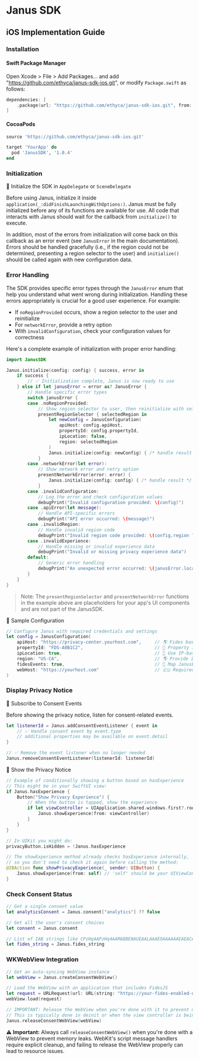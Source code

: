 # Janus SDK 
## iOS Implementation Guide

### Installation

#### Swift Package Manager

Open Xcode > File > Add Packages… and add "https://github.com/ethyca/janus-sdk-ios.git", or modify `Package.swift` as follows:

```swift
dependencies: [
    .package(url: "https://github.com/ethyca/janus-sdk-ios.git", from: "1.0.4")
]
```

#### CocoaPods

```ruby
source 'https://github.com/ethyca/janus-sdk-ios.git'

target 'YourApp' do
  pod 'JanusSDK', '1.0.4'
end
```

### Initialization

📌 Initialize the SDK in `AppDelegate` or `SceneDelegate`

Before using Janus, initialize it inside `application(_:didFinishLaunchingWithOptions:)`. Janus must be fully initialized before any of its functions are available for use. All code that interacts with Janus should wait for the callback from `initialize()` to execute.

In addition, most of the errors from initialization will come back on this callback as an error event (see `JanusError` in the main documentation). Errors should be handled gracefully (i.e., if the region could not be determined, presenting a region selector to the user) and `initialize()` should be called again with new configuration data.

### Error Handling

The SDK provides specific error types through the `JanusError` enum that help you understand what went wrong during initialization. Handling these errors appropriately is crucial for a good user experience. For example:

- If `noRegionProvided` occurs, show a region selector to the user and reinitialize
- For `networkError`, provide a retry option
- With `invalidConfiguration`, check your configuration values for correctness

Here's a complete example of initialization with proper error handling:

```swift
import JanusSDK

Janus.initialize(config: config) { success, error in
    if success {
        // ✅ Initialization complete, Janus is now ready to use
    } else if let janusError = error as? JanusError {
        // Handle specific error types
        switch janusError {
        case .noRegionProvided:
            // Show region selector to user, then reinitialize with selected region
            presentRegionSelector { selectedRegion in
                let newConfig = JanusConfiguration(
                    apiHost: config.apiHost,
                    propertyId: config.propertyId,
                    ipLocation: false,
                    region: selectedRegion
                )
                Janus.initialize(config: newConfig) { /* handle result */ }
            }
        case .networkError(let error):
            // Show network error and retry option
            presentNetworkError(error: error) {
                Janus.initialize(config: config) { /* handle result */ }
            }
        case .invalidConfiguration:
            // Log the error and check configuration values
            debugPrint("Invalid configuration provided: \(config)")
        case .apiError(let message):
            // Handle API-specific errors
            debugPrint("API error occurred: \(message)")
        case .invalidRegion:
            // Handle invalid region code
            debugPrint("Invalid region code provided: \(config.region ?? "nil")")
        case .invalidExperience:
            // Handle missing or invalid experience data
            debugPrint("Invalid or missing privacy experience data")
        default:
            // Generic error handling
            debugPrint("An unexpected error occurred: \(janusError.localizedDescription)")
        }
    }
}
```

> Note: The `presentRegionSelector` and `presentNetworkError` functions in the example above are placeholders for your app's UI components and are not part of the JanusSDK.

📌 Sample Configuration

```swift
// Configure Janus with required credentials and settings
let config = JanusConfiguration(
    apiHost: "https://privacy-center.yourhost.com",     // 🌎 Fides base URL
    propertyId: "FDS-A0B1C2",                           // 🏢 Property identifier for this app
    ipLocation: true,                                   // 📍 Use IP-based geolocation
    region: "US-CA",                                    // 🌎 Provide if geolocation is false or fails
    fidesEvents: true,                                  // 🔄 Map JanusEvents to FidesJS events in WebViews
    webHost: "https://yourhost.com"                     // 🇪🇺 Required for TCF (optional for non-TCF)
)
```

### Display Privacy Notice

📌 Subscribe to Consent Events

Before showing the privacy notice, listen for consent-related events.

```swift
let listenerId = Janus.addConsentEventListener { event in
    // ✅ Handle consent event by event.type
    // additional properties may be available on event.detail
}

// ✅ Remove the event listener when no longer needed
Janus.removeConsentEventListener(listenerId: listenerId)
```

📌 Show the Privacy Notice

```swift
// Example of conditionally showing a button based on hasExperience
// This might be in your SwiftUI view:
if Janus.hasExperience {
    Button("Show Privacy Experience") {
        // When the button is tapped, show the experience
        if let viewController = UIApplication.shared.windows.first?.rootViewController {
            Janus.showExperience(from: viewController)
        }
    }
}

// In UIKit you might do:
privacyButton.isHidden = !Janus.hasExperience

// The showExperience method already checks hasExperience internally,
// so you don't need to check it again before calling the method:
@IBAction func showPrivacyExperience(_ sender: UIButton) {
    Janus.showExperience(from: self) // 'self' should be your UIViewController
}
```

### Check Consent Status

```swift
// Get a single consent value
let analyticsConsent = Janus.consent["analytics"] ?? false

// Get all the user's consent choices
let consent = Janus.consent

// List of IAB strings like CPzHq4APzHq4AAMABBENAUEAALAAAEOAAAAAAEAEACACAAAA,1~61.70
let fides_string = Janus.fides_string
```

### WKWebView Integration

```swift
// Get an auto-syncing WebView instance
let webView = Janus.createConsentWebView()

// Load the WebView with an application that includes FidesJS
let request = URLRequest(url: URL(string: "https://your-fides-enabled-url.com")!)
webView.load(request)

// IMPORTANT: Release the WebView when you're done with it to prevent memory leaks
// This is typically done in deinit or when the view controller is being destroyed
Janus.releaseConsentWebView(webView)
```

⚠️ **Important:** Always call `releaseConsentWebView()` when you're done with a WebView to prevent memory leaks. WebKit's script message handlers require explicit cleanup, and failing to release the WebView properly can lead to resource issues.
